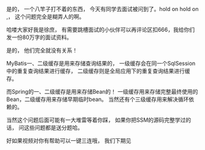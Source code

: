 是的， 一个八竿子打不着的东西， 今天有同学去面试被问到了。hold on hold on ,，  这个问题完全是糊弄人的啊。



哈喽大家好我是徐庶， 有需要跳槽面试的小伙伴可以再评论区扣666，我给你们发一份80万字的面试资料。



是的， 他们完全就没有关系！

 MyBatis一、二级缓存是用来存储查询结果的，  一级缓存会在同一个SqlSession中的重复查询结果进行缓存，  二级缓存则是全局应用下的重复查询结果进行缓存。

而Spring的一、二级缓存是用来存储Bean的！ 一级缓存用来存储完整最终使用的Bean，二级缓存用来存储早期临时bean。  当然还有个三级缓存用来解决循环依赖的。 



当然这个问题后面可能有一大堆雷等着你踩， 如果你把SSM的源码完整学过的话， 问这些问题都是送分题哈。

好如果视频对你有帮助可以一键三连哦， 我们下期见

  


